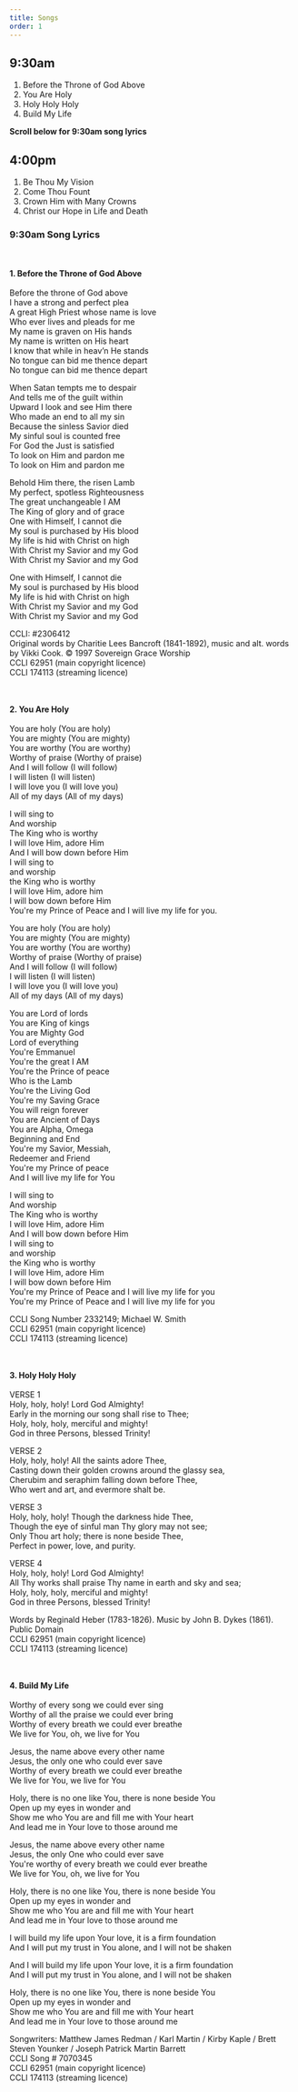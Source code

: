 ```yaml
---
title: Songs
order: 1
---
```


## 9:30am
1. Before the Throne of God Above 
2. You Are Holy
3. Holy Holy Holy
4. Build My Life

**Scroll below for 9:30am song lyrics**

## 4:00pm
1. Be Thou My Vision
2. Come Thou Fount
3. Crown Him with Many Crowns
4. Christ our Hope in Life and Death



### 9:30am Song Lyrics
<br><br>**1. Before the Throne of God Above**<br><br>
Before the throne of God above  
I have a strong and perfect plea  
A great High Priest whose name is love  
Who ever lives and pleads for me  
My name is graven on His hands  
My name is written on His heart  
I know that while in heav’n He stands  
No tongue can bid me thence depart  
No tongue can bid me thence depart  

When Satan tempts me to despair  
And tells me of the guilt within  
Upward I look and see Him there  
Who made an end to all my sin  
Because the sinless Savior died  
My sinful soul is counted free  
For God the Just is satisfied  
To look on Him and pardon me  
To look on Him and pardon me  

Behold Him there, the risen Lamb  
My perfect, spotless Righteousness  
The great unchangeable I AM  
The King of glory and of grace  
One with Himself, I cannot die  
My soul is purchased by His blood  
My life is hid with Christ on high  
With Christ my Savior and my God  
With Christ my Savior and my God  

One with Himself, I cannot die  
My soul is purchased by His blood  
My life is hid with Christ on high  
With Christ my Savior and my God  
With Christ my Savior and my God  

CCLI: #2306412  
Original words by Charitie Lees Bancroft (1841-1892), music and alt. words by Vikki Cook.   © 1997 Sovereign Grace Worship  
CCLI 62951 (main copyright licence)  
CCLI 174113 (streaming licence)  


<br><br>**2. You Are Holy**<br><br>
You are holy (You are holy)  
You are mighty (You are mighty)  
You are worthy (You are worthy)  
Worthy of praise (Worthy of praise)  
And I will follow (I will follow)  
I will listen (I will listen)  
I will love you (I will love you)  
All of my days (All of my days)  

I will sing to  
And worship  
The King who is worthy  
I will love Him, adore Him  
And I will bow down before Him  
I will sing to  
and worship  
the King who is worthy  
I will love Him, adore him  
I will bow down before Him  
You're my Prince of Peace and I will live my life for you.  

You are holy (You are holy)  
You are mighty (You are mighty)    
You are worthy (You are worthy)  
Worthy of praise (Worthy of praise)  
And I will follow (I will follow)  
I will listen (I will listen)  
I will love you (I will love you)  
All of my days (All of my days)  

You are Lord of lords  
You are King of kings  
You are Mighty God  
Lord of everything  
You're Emmanuel  
You're the great I AM  
You're the Prince of peace  
Who is the Lamb  
You're the Living God  
You're my Saving Grace  
You will reign forever  
You are Ancient of Days  
You are Alpha, Omega  
Beginning and End  
You're my Savior, Messiah,  
Redeemer and Friend  
You're my Prince of peace  
And I will live my life for You  

I will sing to  
And worship  
The King who is worthy  
I will love Him, adore Him  
And I will bow down before Him  
I will sing to  
and worship  
the King who is worthy  
I will love Him, adore Him  
I will bow down before Him  
You're my Prince of Peace and I will live my life for you  
You're my Prince of Peace and I will live my life for you  

CCLI Song Number 2332149; Michael W. Smith  
CCLI 62951 (main copyright licence)  
CCLI 174113 (streaming licence)  

 
<br><br>**3. Holy Holy Holy**<br><br>
VERSE 1  
Holy, holy, holy! Lord God Almighty!  
Early in the morning our song shall rise to Thee;  
Holy, holy, holy, merciful and mighty!  
God in three Persons, blessed Trinity!  

VERSE 2  
Holy, holy, holy! All the saints adore Thee,  
Casting down their golden crowns around the glassy sea,  
Cherubim and seraphim falling down before Thee,  
Who wert and art, and evermore shalt be.  

VERSE 3  
 Holy, holy, holy! Though the darkness hide Thee,  
Though the eye of sinful man Thy glory may not see;  
Only Thou art holy; there is none beside Thee,  
Perfect in power, love, and purity.  

VERSE 4  
Holy, holy, holy! Lord God Almighty!  
All Thy works shall praise Thy name in earth and sky and sea;  
Holy, holy, holy, merciful and mighty!  
God in three Persons, blessed Trinity!  

Words by Reginald Heber (1783-1826). Music by John B. Dykes (1861). Public Domain  
CCLI 62951 (main copyright licence)  
CCLI 174113 (streaming licence)  


<br><br> **4. Build My Life** <br><br>
Worthy of every song we could ever sing  
Worthy of all the praise we could ever bring  
Worthy of every breath we could ever breathe  
We live for You, oh, we live for You  

Jesus, the name above every other name  
Jesus, the only one who could ever save  
Worthy of every breath we could ever breathe  
We live for You, we live for You  

Holy, there is no one like You, there is none beside You  
Open up my eyes in wonder and  
Show me who You are and fill me with Your heart  
And lead me in Your love to those around me  

Jesus, the name above every other name  
Jesus, the only One who could ever save  
You're worthy of every breath we could ever breathe  
We live for You, oh, we live for You  

Holy, there is no one like You, there is none beside You  
Open up my eyes in wonder and  
Show me who You are and fill me with Your heart  
And lead me in Your love to those around me  

I will build my life upon Your love, it is a firm foundation  
And I will put my trust in You alone, and I will not be shaken  

And I will build my life upon Your love, it is a firm foundation  
And I will put my trust in You alone, and I will not be shaken  

Holy, there is no one like You, there is none beside You  
Open up my eyes in wonder and  
Show me who You are and fill me with Your heart  
And lead me in Your love to those around me  


Songwriters: Matthew James Redman / Karl Martin / Kirby Kaple / Brett Steven Younker / Joseph Patrick Martin Barrett  
CCLI Song # 7070345  
CCLI 62951 (main copyright licence)  
CCLI 174113 (streaming licence)  







